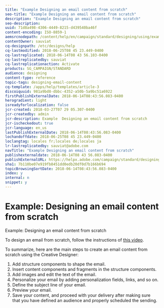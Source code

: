 ```yaml
---
title: "Example Designing an email content from scratch"
seo-title: "Example Designing an email content from scratch"
description: "Example Designing an email content from scratch"
seo-description: 
uuid: 71d8a498-4306-4449-8215-d439540ba46f
content-encoding: ISO-8859-1
aemsrcnodepath: /content/help/en/campaign/standard/designing/using/example--designing-an-email-content-from-scratch
contentOwner: sauviat
cq-designpath: /etc/designs/help
cq-lastmodified: 2018-06-25T08 45 23.449-0400
cq-lastreplicated: 2018-06-14T08 43 56.103-0400
cq-lastreplicatedby: sauviat
cq-lastreplicationaction: Activate
products: SG_CAMPAIGN/STANDARD
audience: designing
content-type: reference
topic-tags: designing-email-content
cq-template: /apps/help/templates/article-3
discoiquuid: 981a9bd8-dbbc-4352-a50b-5a9bc51a6922
firstPublishExternalDate: 2018-06-14T08:43:56.083-0400
herogradient: light
isreadyforlocalization: false
jcr-created: 2018-03-27T07 29 05.307-0400
jcr-createdby: admin
jcr-description: Example  Designing an email content from scratch
jcr-ischeckedout: true
jcr-language: en_us
lastPublishExternalDate: 2018-06-14T08:43:56.083-0400
lochandoffdate: 2018-06-25T08 45 23.449-0400
loclangtag: locales fr;locales de;locales ja
lr-lastreplicatedby: sauviat@adobe.com
navTitle: "Example Designing an email content from scratch"
publishexternaldate: 2018-06-14T08 43 56.083-0400
publishExternalURL: https://helpx.adobe.com/campaign/standard/designing/using/example--designing-an-email-content-from-scratch.html
sha1: 7b110be07e919fb8451dd0edb20df0d7b166b694
topicBrowsingSortDate: 2018-06-14T08:43:56.083-0400
index: y
internal: n
snippet: y
---
```


# Example: Designing an email content from scratch

Example: Designing an email content from scratch

To design an email from scratch, follow the instructions of [this video](https://www.youtube.com/watch?time_continue=1&v=5S_6A4fsfms).

To summarize, here are the main steps to create an email content from scratch using the Creative Designer:

1. Add structure components to shape the email.
1. Insert content components and fragments in the structure components.
1. Add images and edit the text of the email.
1. Personalize your email by adding personalization fields, links, and so on.
1. Define the subject line of your email.
1. Preview your email.
1. Save your content, and proceed with your delivery after making sure that you have defined an audience and properly scheduled the sending.

